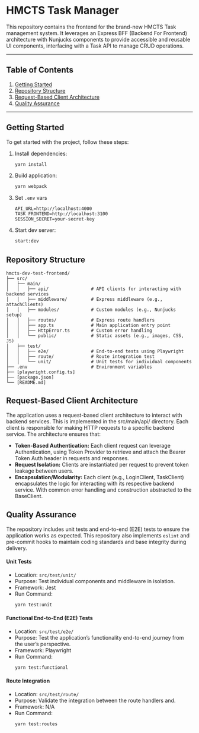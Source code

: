 # HMCTS Task Manager

This repository contains the frontend for the brand-new HMCTS Task management system.
It leverages an Express BFF (Backend For Frontend) architecture with Nunjucks components to provide accessible and reusable UI components, interfacing with a Task API to manage CRUD operations.

---

## Table of Contents

1. [Getting Started](#getting-started)
2. [Repository Structure](#repository-structure)
3. [Request-Based Client Architecture](#request-based-client-architecture)
4. [Quality Assurance](#quality-assurance)

---

## Getting Started

To get started with the project, follow these steps:

1. Install dependencies:
   ```bash
   yarn install
   ```
2. Build application:
   ```bash
   yarn webpack
   ```
3. Set `.env` vars
   ```
   API_URL=http://localhost:4000
   TASK_FRONTEND=http://localhost:3100
   SESSION_SECRET=your-secret-key
   ```
4. Start dev server:
   ```bash
   start:dev
   ```

## Repository Structure

```
hmcts-dev-test-frontend/
├── src/
│   ├── main/
│   │   ├── api/                # API clients for interacting with backend services
│   │   ├── middleware/         # Express middleware (e.g., attachClients)
│   │   ├── modules/            # Custom modules (e.g., Nunjucks setup)
│   │   ├── routes/             # Express route handlers
│   │   ├── app.ts              # Main application entry point
│   │   ├── HttpError.ts        # Custom error handling
│   │   └── public/             # Static assets (e.g., images, CSS, JS)
│   ├── test/
│   │   ├── e2e/                # End-to-end tests using Playwright
│   │   ├── route/              # Route integration test
│   │   └── unit/               # Unit tests for individual components
├── .env                        # Environment variables
├── [playwright.config.ts]
├── [package.json]
└── [README.md]
```

## Request-Based Client Architecture

The application uses a request-based client architecture to interact with backend services. This is implemented in the src/main/api/ directory. Each client is responsible for making HTTP requests to a specific backend service. The architecture ensures that:

- **Token-Based Authentication:** Each client request can leverage Authentication, using Token Provider to retrieve and attach the Bearer Token Auth header in requests and responses.
- **Request Isolation:** Clients are instantiated per request to prevent token leakage between users.
- **Encapsulation/Modularity:** Each client (e.g., LoginClient, TaskClient) encapsulates the logic for interacting with its respective backend service. With common error handling and construction abstracted to the BaseClient.

## Quality Assurance

The repository includes unit tests and end-to-end (E2E) tests to ensure the application works as expected.
This repository also implements `eslint` and pre-commit hooks to maintain coding standards and base integrity during delivery.

#### Unit Tests

- Location: `src/test/unit/`
- Purpose: Test individual components and middleware in isolation.
- Framework: Jest
- Run Command:
  ```bash
  yarn test:unit
  ```

#### Functional End-to-End (E2E) Tests

- Location: `src/test/e2e/`
- Purpose: Test the application’s functionality end-to-end journey from the user’s perspective.
- Framework: Playwright
- Run Command:
  ```bash
  yarn test:functional
  ```

#### Route Integration

- Location: `src/test/route/`
- Purpose: Validate the integration between the route handlers and.
- Framework: N/A
- Run Command:
  ```bash
  yarn test:routes
  ```
